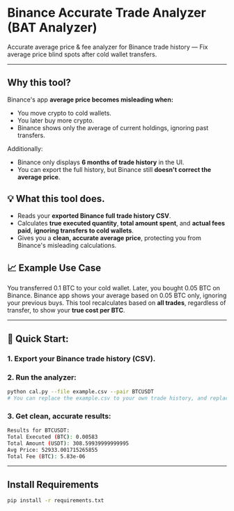# Binance Accurate Trade Analyzer (BAT Analyzer)

Accurate average price & fee analyzer for Binance trade history — Fix average price blind spots after cold wallet transfers.

---

## Why this tool?

Binance's app **average price becomes misleading when:**
- You move crypto to cold wallets.
- You later buy more crypto.
- Binance shows only the average of current holdings, ignoring past transfers.

Additionally:
- Binance only displays **6 months of trade history** in the UI.
- You can export the full history, but Binance still **doesn't correct the average price**.

## 💡 What this tool does.

- Reads your **exported Binance full trade history CSV**.
- Calculates **true executed quantity**, **total amount spent**, and **actual fees paid**, **ignoring transfers to cold wallets**.
- Gives you a **clean, accurate average price**, protecting you from Binance's misleading calculations.

## 📈 Example Use Case

You transferred 0.1 BTC to your cold wallet. Later, you bought 0.05 BTC on Binance.
Binance app shows your average based on 0.05 BTC only, ignoring your previous buys.
This tool recalculates based on **all trades**, regardless of transfer, to show your **true cost per BTC**.

---

## 🚀 Quick Start:

### 1. Export your Binance trade history (CSV).

### 2. Run the analyzer:
```bash
python cal.py --file example.csv --pair BTCUSDT
# You can replace the example.csv to your own trade history, and replace BTCUSDT to whether pair included in your trade history.
```
### 3. Get clean, accurate results:
```bash
Results for BTCUSDT:
Total Executed (BTC): 0.00583
Total Amount (USDT): 308.59939999999995
Avg Price: 52933.001715265855
Total Fee (BTC): 5.83e-06
```

---

## Install Requirements
```bash
pip install -r requirements.txt
```


